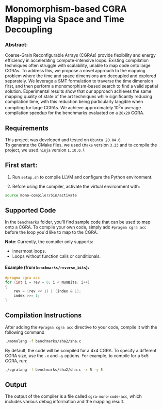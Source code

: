 # Monomorphism-based CGRA Mapping via Space and Time Decoupling


### Abstract:

Coarse-Grain Reconfigurable Arrays (CGRAs) provide flexibility and energy efficiency in accelerating compute-intensive loops. Existing compilation techniques often struggle with scalability, unable to map code onto large CGRAs. To address this, we propose a novel approach to the mapping problem where the time and space dimensions are decoupled and explored separately. We leverage a SMT formulation to traverse the time dimension first, and then perform a monomorphism-based search to find a valid spatial solution. Experimental results show that our approach achieves the same mapping quality of state of the art techniques while significantly reducing compilation time, with this reduction being particularly tangible when compiling for large CGRAs. We achieve approximately $10^5\times$ average compilation speedup for the benchmarks evaluated on a `20x20` CGRA.

## Requirements 
This project was developed and tested on `Ubuntu 20.04.6`. \
To generate the CMake files, we used `CMake` version `3.23` and to compile  the project, we used `ninja` version `1.10.0`. \

## First start:
1. Run `setup.sh` to compile LLVM and configure the Python environment.
2) Before using the compiler, activate the virtual environment with:
``` bash
source mono-compiler/bin/activate
```



## Supported Code
In the `benchmarks` folder, you'll find sample code that can be used to map onto a CGRA. 
To compile your own code, simply add  ```#pragma cgra acc``` before the loop you'd like to map to the CGRA.

**Note**: Currently, the compiler only supports:
- Innermost loops.
- Loops without function calls or conditionals.

#### Example (from `benchmarks/reverse_bits`):
```c
#pragma cgra acc
for (int i = rev = 0; i < NumBits; i++)
{
    rev = (rev << 1) | (index & 1);
    index >>= 1;
}
```



## Compilation Instructions
After adding the ```#pragma cgra acc```  directive to your code, compile it with the following command:

```bash
./monolang -f benchmarks/sha2/sha.c
```

By default, the code will be compiled for a 4x4 CGRA. To specify a different CGRA size, use the `-x` and `-y` options. For example, to compile for a 5x5 CGRA, run:

```bash
./cgralang -f benchmarks/sha2/sha.c -x 5 -y 5
```
## Output
The output of the compiler is a file called `cgra-mono-code-acc`, which includes various debug information and the mapping result.


